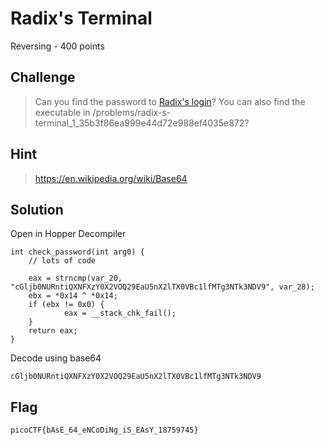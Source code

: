 # Radix's Terminal
Reversing - 400 points

## Challenge 
> Can you find the password to [Radix's login](radix)? You can also find the executable in /problems/radix-s-terminal_1_35b3f86ea999e44d72e988ef4035e872?

## Hint
> https://en.wikipedia.org/wiki/Base64


## Solution

Open in Hopper Decompiler

	int check_password(int arg0) {
	    // lots of code

	    eax = strncmp(var_20, "cGljb0NURntiQXNFXzY0X2VOQ29EaU5nX2lTX0VBc1lfMTg3NTk3NDV9", var_28);
	    ebx = *0x14 ^ *0x14;
	    if (ebx != 0x0) {
	            eax = __stack_chk_fail();
	    }
	    return eax;
	}

Decode using base64

	cGljb0NURntiQXNFXzY0X2VOQ29EaU5nX2lTX0VBc1lfMTg3NTk3NDV9


## Flag

	picoCTF{bAsE_64_eNCoDiNg_iS_EAsY_18759745}